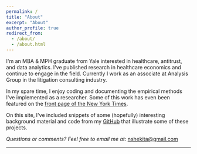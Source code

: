 ```yaml
---
permalink: /
title: "About"
excerpt: "About"
author_profile: true
redirect_from: 
  - /about/
  - /about.html
---
```


I'm an MBA & MPH graduate from Yale interested in healthcare, antitrust, and data analytics. I've published research in healthcare economics and continue to engage in the field. Currently I work as an associate at Analysis Group in the litigation consulting industry. 

In my spare time, I enjoy coding and documenting the empirical methods I've implemented as a researcher. Some of this work has even been featured on the [front page of the New York Times](https://www.nytimes.com/2017/07/24/upshot/the-company-behind-many-surprise-emergency-room-bills.html). 

On this site, I've included snippets of some (hopefully) interesting background material and code from my [GitHub](https://github.com/nathanshekita) that illustrate some of these projects. 

*Questions or comments? Feel free to email me at*: [nshekita@gmail.com](mailto:nshekita@gmail.com)

------

